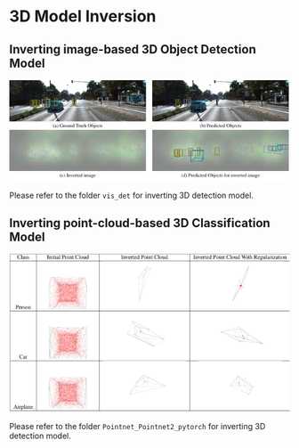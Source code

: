 # 3D Model Inversion

## Inverting image-based 3D Object Detection Model
![Detection](/resource/detection_inversion.png)

Please refer to the folder `vis_det` for inverting 3D detection model.

## Inverting point-cloud-based 3D Classification Model
![Classfication](/resource/classification_inversion.png)

Please refer to the folder `Pointnet_Pointnet2_pytorch` for inverting 3D detection model.
